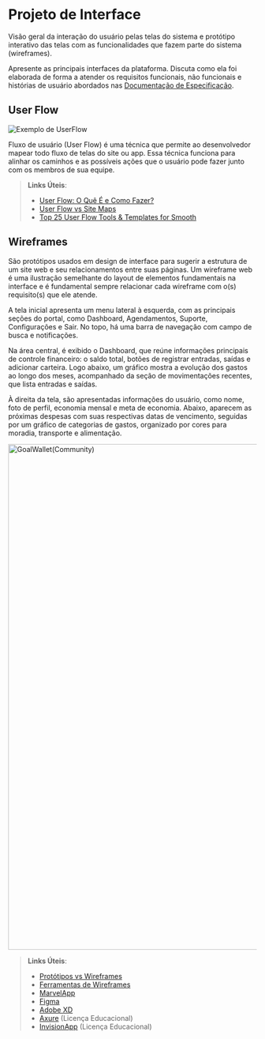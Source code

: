 
# Projeto de Interface

Visão geral da interação do usuário pelas telas do sistema e protótipo interativo das telas com as funcionalidades que fazem parte do sistema (wireframes).

 Apresente as principais interfaces da plataforma. Discuta como ela foi elaborada de forma a atender os requisitos funcionais, não funcionais e histórias de usuário abordados nas <a href="2-Especificação do Projeto.md"> Documentação de Especificação</a>.

## User Flow

![Exemplo de UserFlow](img/userflow.jpg)

Fluxo de usuário (User Flow) é uma técnica que permite ao desenvolvedor mapear todo fluxo de telas do site ou app. Essa técnica funciona para alinhar os caminhos e as possíveis ações que o usuário pode fazer junto com os membros de sua equipe.

> **Links Úteis**:
> - [User Flow: O Quê É e Como Fazer?](https://medium.com/7bits/fluxo-de-usu%C3%A1rio-user-flow-o-que-%C3%A9-como-fazer-79d965872534)
> - [User Flow vs Site Maps](http://designr.com.br/sitemap-e-user-flow-quais-as-diferencas-e-quando-usar-cada-um/)
> - [Top 25 User Flow Tools & Templates for Smooth](https://www.mockplus.com/blog/post/user-flow-tools)


## Wireframes

São protótipos usados em design de interface para sugerir a estrutura de um site web e seu relacionamentos entre suas páginas. Um wireframe web é uma ilustração semelhante do layout de elementos fundamentais na interface e é fundamental sempre relacionar cada wireframe com o(s) requisito(s) que ele atende.

A tela inicial apresenta um menu lateral à esquerda, com as principais seções do portal, como Dashboard, Agendamentos, Suporte, Configurações e Sair. No topo, há uma barra de navegação com campo de busca e notificações.

Na área central, é exibido o Dashboard, que reúne informações principais de controle financeiro: o saldo total, botões de registrar entradas, saídas e adicionar carteira. Logo abaixo, um gráfico mostra a evolução dos gastos ao longo dos meses, acompanhado da seção de movimentações recentes, que lista entradas e saídas.

À direita da tela, são apresentadas informações do usuário, como nome, foto de perfil, economia mensal e meta de economia. Abaixo, aparecem as próximas despesas com suas respectivas datas de vencimento, seguidas por um gráfico de categorias de gastos, organizado por cores para moradia, transporte e alimentação.



<img width="1440" height="1024" alt="GoalWallet(Community)" src="https://github.com/user-attachments/assets/3a130854-2386-4dad-8626-f37f5f601cb7" />


 
> **Links Úteis**:
> - [Protótipos vs Wireframes](https://www.nngroup.com/videos/prototypes-vs-wireframes-ux-projects/)
> - [Ferramentas de Wireframes](https://rockcontent.com/blog/wireframes/)
> - [MarvelApp](https://marvelapp.com/developers/documentation/tutorials/)
> - [Figma](https://www.figma.com/)
> - [Adobe XD](https://www.adobe.com/br/products/xd.html#scroll)
> - [Axure](https://www.axure.com/edu) (Licença Educacional)
> - [InvisionApp](https://www.invisionapp.com/) (Licença Educacional)
